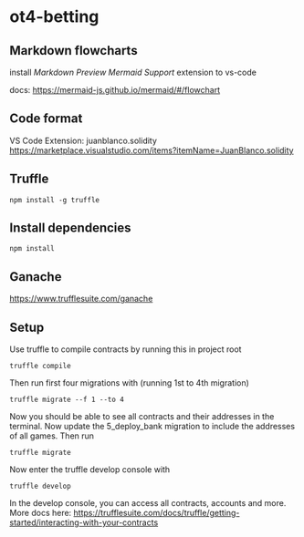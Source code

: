 # ot4-betting

## Markdown flowcharts

install _Markdown Preview Mermaid Support_ extension to vs-code

docs: https://mermaid-js.github.io/mermaid/#/flowchart

## Code format

VS Code Extension: juanblanco.solidity https://marketplace.visualstudio.com/items?itemName=JuanBlanco.solidity

## Truffle
```
npm install -g truffle
```

## Install dependencies
```
npm install
```

## Ganache
https://www.trufflesuite.com/ganache

## Setup
Use truffle to compile contracts by running this in project root
```
truffle compile
```
Then run first four migrations with (running 1st to 4th migration)
```
truffle migrate --f 1 --to 4
```
Now you should be able to see all contracts and their addresses in the terminal. Now update the 5_deploy_bank migration to include the addresses of all games. Then run
```
truffle migrate
```

Now enter the truffle develop console with
```
truffle develop
```
In the develop console, you can access all contracts, accounts and more. More docs here: https://trufflesuite.com/docs/truffle/getting-started/interacting-with-your-contracts
